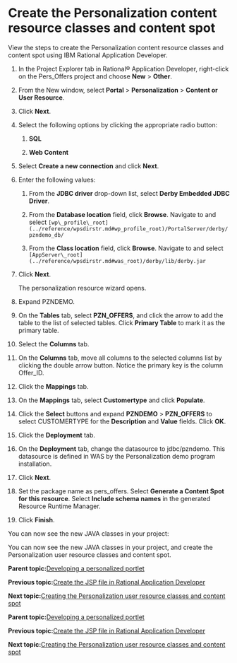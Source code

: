 # Create the Personalization content resource classes and content spot

View the steps to create the Personalization content resource classes and content spot using IBM Rational Application Developer.

1.  In the Project Explorer tab in Rational® Application Developer, right-click on the Pers\_Offers project and choose **New** \> **Other**.

2.  From the New window, select **Portal** \> **Personalization** \> **Content or User Resource**.

3.  Click **Next**.

4.  Select the following options by clicking the appropriate radio button:

    1.  **SQL**

    2.  **Web Content**

5.  Select **Create a new connection** and click **Next**.

6.  Enter the following values:

    1.  From the **JDBC driver** drop-down list, select **Derby Embedded JDBC Driver**.

    2.  From the **Database location** field, click **Browse**. Navigate to and select `[wp\_profile\_root](../reference/wpsdirstr.md#wp_profile_root)/PortalServer/derby/pzndemo_db/`

    3.  From the **Class location** field, click **Browse**. Navigate to and select `[AppServer\_root](../reference/wpsdirstr.md#was_root)/derby/lib/derby.jar`

7.  Click **Next**.

    The personalization resource wizard opens.

8.  Expand PZNDEMO.

9.  On the **Tables** tab, select **PZN\_OFFERS**, and click the arrow to add the table to the list of selected tables. Click **Primary Table** to mark it as the primary table.

10. Select the **Columns** tab.

11. On the **Columns** tab, move all columns to the selected columns list by clicking the double arrow button. Notice the primary key is the column Offer\_ID.

12. Click the **Mappings** tab.

13. On the **Mappings** tab, select **Customertype** and click **Populate**.

14. Click the **Select** buttons and expand **PZNDEMO** \> **PZN\_OFFERS** to select CUSTOMERTYPE for the **Description** and **Value** fields. Click **OK**.

15. Click the **Deployment** tab.

16. On the **Deployment** tab, change the datasource to jdbc/pzndemo. This datasource is defined in WAS by the Personalization demo program installation.

17. Click **Next**.

18. Set the package name as pers\_offers. Select **Generate a Content Spot for this resource**. Select **Include schema names** in the generated Resource Runtime Manager.

19. Click **Finish**.


You can now see the new JAVA classes in your project:

You can now see the new JAVA classes in your project, and create the Personalization user resource classes and content spot.

**Parent topic:**[Developing a personalized portlet ](../pzn/pzn_demooverview.md)

**Previous topic:**[Create the JSP file in Rational Application Developer](../pzn/pzn_demo_create_jsp_rad.md)

**Next topic:**[Creating the Personalization user resource classes and content spot](../pzn/pzn_demo_create_pzn_user_resources.md)

**Parent topic:**[Developing a personalized portlet ](../pzn/pzn_demooverview.md)

**Previous topic:**[Create the JSP file in Rational Application Developer](../pzn/pzn_demo_create_jsp_rad.md)

**Next topic:**[Creating the Personalization user resource classes and content spot](../pzn/pzn_demo_create_pzn_user_resources.md)

